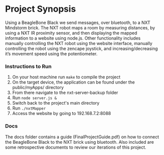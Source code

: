 # Project Synopsis
Using a BeagleBone Black we send messages, over bluetooth, to a NXT Mindstorm brick. The NXT robot maps a room by measuring distances, by using a NXT IR proximity sensor, and then displaying the mapped information to a website using node.js. Other functionality includes manually controlling the NXT robot using the website interface, manually controlling the robot using the zencape joystick, and increasing/decreasing it’s movement speed using the potentiometer.

### Instructions to Run
1. On your host machine run `make` to compile the project
2. On the target device, the application can be found under the public/myApps/ directory
3. From there navigate to the nxt-server-backup folder
4. Run `node server.js &`
5. Switch back to the project's main directory
6. Run `./nxtMapper`
7. Access the website by going to 192.168.7.2:8088

### Docs
The docs folder contains a guide (FinalProjectGuide.pdf) on how to connect the BeagleBone Black to the NXT brick using bluetooth. Also included are some retrospective documents to review our iterations of this project.

